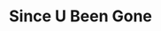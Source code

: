 ---
ee_id_thing: '4266'
site: '1'
type: '2'
inv_num: 2015-047
url: 2015-047-since-u-been-gone
title: Since U Been Gone
year: '2015'
display_year: '2015'
medium: iHome iP76 LED Color Changing Tower Stereo Speaker, Apple iPod Classic, MP3s
dims: 36 x 5 x 5 inches
pitch: OH yah, this was actually just playing the Shania Twain CD, the woman in me.
  ;-)
ps: ''
live_url: ''
related: "[4240] [2013-197-since-u-been-gone-music-for-stereos] 2013-197 Since U Been
  Gone / Music For Stereos"
youtube: ''
related_code: ''
imgs: since-u-been-gone-2015-047-install-database-gamec-MZ.jpg
subheading: ''
download: ''
add_credit: ''
commission: ''
layout: things-i-made
---